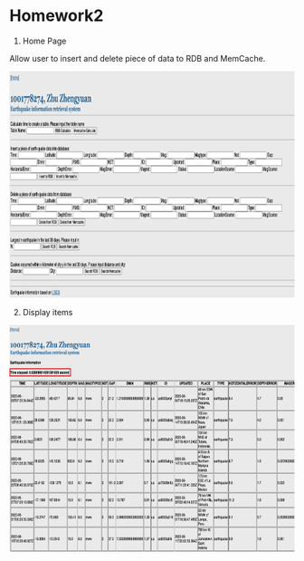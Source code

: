 # Homework2

1. Home Page

Allow user to insert and delete piece of data to RDB and MemCache.

<p align="center">
  <img src="img/hw3_1.png" width="600" height="400"/>
</p>

2. Display items

<p align="center">
  <img src="img/hw3_2.png" width="600" height="400"/>
</p>